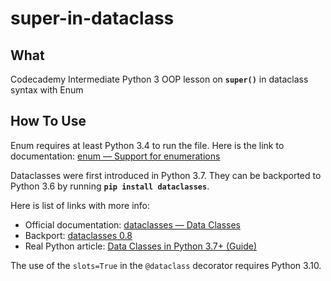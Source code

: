 # super-in-dataclass

## What

Codecademy Intermediate Python 3 OOP lesson on **`super()`** in dataclass syntax with Enum

## How To Use

Enum requires at least Python 3.4 to run the file. Here is the link to documentation: [enum — Support for enumerations](https://docs.python.org/3/library/enum.html)

Dataclasses were first introduced in Python 3.7. They can be backported to Python 3.6 by running **`pip install dataclasses`**.

Here is list of links with more info:

- Official documentation: [dataclasses — Data Classes](https://docs.python.org/3/library/dataclasses.html#module-dataclasses)
- Backport: [dataclasses 0.8](https://pypi.org/project/dataclasses/)
- Real Python article: [Data Classes in Python 3.7+ (Guide)](https://realpython.com/python-data-classes/)

The use of the `slots=True` in the `@dataclass` decorator requires Python 3.10.
